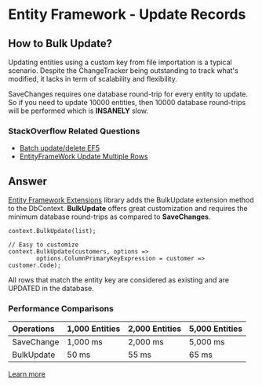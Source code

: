 # Entity Framework - Update Records

## How to Bulk Update?

Updating entities using a custom key from file importation is a typical scenario. Despite the ChangeTracker being outstanding to track what's modified, it lacks in term of scalability and flexibility.

SaveChanges requires one database round-trip for every entity to update. So if you need to update 10000 entities, then 10000 database round-trips will be performed which is **INSANELY** slow.

### StackOverflow Related Questions

 - [Batch update/delete EF5](https://stackoverflow.com/questions/12751258/batch-update-delete-ef5)
 - [EntityFrameWork Update Multiple Rows](https://stackoverflow.com/questions/19035312/entityframework-update-multiple-rows?noredirect=1&lq=1)

## Answer

[Entity Framework Extensions](http://entityframework-extensions.net/) library adds the BulkUpdate extension method to the DbContext. **BulkUpdate** offers great customization and requires the minimum database round-trips as compared to **SaveChanges**.


```csharp// Easy to use
context.BulkUpdate(list);

// Easy to customize
context.BulkUpdate(customers, options => 
        options.ColumnPrimaryKeyExpression = customer => customer.Code);
```
All rows that match the entity key are considered as existing and are UPDATED in the database.

### Performance Comparisons

|Operations	|1,000 Entities	|2,000 Entities	|5,000 Entities|
|:--------- |:------------- |:------------- |:------------ |
|SaveChange |1,000 ms	    |2,000 ms	    |5,000 ms      |
|BulkUpdate	|50 ms	        |55 ms	        |65 ms         |

[Learn more](http://entityframework-extensions.net/bulk-update)


